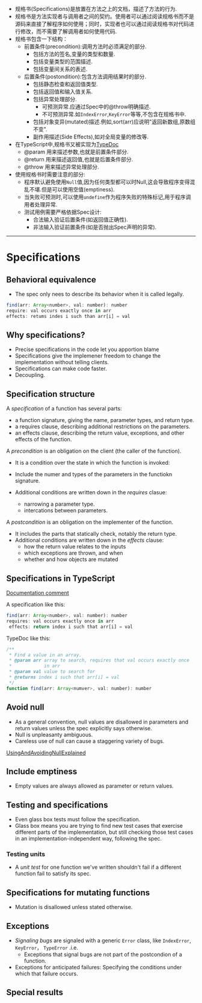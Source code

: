 - 规格书(Specifications)是放置在方法之上的文档，描述了方法的行为.
- 规格书是方法实现者与调用者之间的契约。使用者可以通过阅读规格书而不是源码来直接了解程序如何使用；同时，实现者也可以通过阅读规格书对代码进行修改，而不需要了解调用者如何使用代码.
- 规格书包含一下结构：
  - 前置条件(precondition):调用方法时必须满足的部分.
    - 包括方法的签名,变量的类型和数量.
    - 包括变量类型的范围描述.
    - 包括变量间关系的表述.
  - 后置条件(postondition):包含方法调用结果时的部分.
    - 包括静态检查和返回值类型.
    - 包括返回值和输入值关系.
    - 包括异常处理部分.
      - 可预测异常.应通过Spec中的@throw明确描述.
      - 不可预测异常.如`IndexError`,`KeyError`等等,不包含在规格书中.
    - 包括对象变异(mutated)描述.例如,sort(arr)应说明"返回新数组,原数组不变".
    - 副作用描述(Side Effects),如对全局变量的修改等.
- 在TypeScript中,规格书又被实现为[TypeDoc](https://typedoc.org/documents/Doc_Comments.html) 
  - @param 用来描述参数,也就是前置条件部分.
  - @return 用来描述返回值,也就是后置条件部分.
  - @throw 用来描述异常处理部分.
- 使用规格书时需要注意的部分:
  - 程序默认避免使用`Null`值,因为任何类型都可以时Null,这会导致程序变得混乱不堪.但是可以使用空值(emptiness).
  - 当失败可预测时,可以使用`undefine`作为程序失败的特殊标记,用于程序调用者处理异常.
  - 测试用例需要严格依据Spec设计:
    - 合法输入验证后置条件(如返回值正确性).
    - 非法输入验证前置条件(如是否抛出Spec声明的异常).

---

# Specifications

## Behavioral equivalence

- The spec only nees to describe its behavior when it is called legally.

```js
find(arr: Array<number>, val: number): number
require: val occurs exactly once in arr
effects: retums indes i such than arr[i] = val
```

## Why specifications?

- Precise specifications in the code let you apportion blame
- Specifications give the implemener freedom to change the implementation without telling clients.
- Specifications can make code faster.
- Decoupling.

## Specification structure

A _specification_ of a function has several parts:

- a function signature, giving the name, parameter types, and return type.
- a requires clause, describing additional restrictions on the parameters.
- an effects clause, describing the return value, exceptions, and other effects of the function.

A _precondition_ is an obligation on the client (the caller of the function).

- It is a condition over the state in which the function is invoked:

- Include the numer and types of the parameters in the functiokn signature.
- Additional conditions are written down in the _requires_ clasue:
  - narrowing a parameter type.
  - intercations between parameters.

A _postcondition_ is an obligation on the implementer of the function.

- It includes the parts that statically check, notably the return type.
- Additional conditions are written down in the _effects_ clause:
  - how the return value relates to the inputs
  - which exceptions are thrown, and when
  - whether and how objects are mutated

## Specifications in TypeScript

[Documentation comment](https://typedoc.org/guides/doccomments/)

A specification like this:

```js
find(arr: Array<number>, val: number): number
requires: val occurs exactly once in arr
 effects: return index i such that arr[i] = val
```

TypeDoc like this:

```js
/**
 * Find a value in an array.
 * @param arr array to search, requires that val occurs exactly once
 *            in arr
 * @param val value to search for
 * @returns index i such that arr[i] = val
 */
function find(arr: Array<numver>, val: number): number
```

## Avoid null

- As a general convention, null values are disallowed in parameters and return values unless the spec explicitly says otherwise.
- Null is unpleasanty ambiguous.
- Careless use of null can cause a staggering variety of bugs.

[UsingAndAvoidingNullExplained](https://github.com/google/guava/wiki/UsingAndAvoidingNullExplained)

## Include emptiness

- Empty values are always allowed as parameter or return values.

## Testing and specifications

- Even glass box tests must follow the specification.
- Glass box means you are trying to find new test cases that exercise different parts of the implementation, but still checking those test cases in an implementation-independent way, following the spec.

### Testing units

- A _unit test_ for one function we've written shouldn't fail if a different function fail to satisfy its spec.

## Specifications for mutating functions

- Mutation is disallowed unless stated otherwise.

## Exceptions

- _Signaling bugs_ are signaled with a generic `Error` class, like `IndexError`, `KeyError`， `TypeError` .i.e.
  - Exceptions that signal bugs are not part of the postcondion of a function.
- Exceptions for anticipated failures: Specifying the conditions under which that failure occurs.

## Special results
